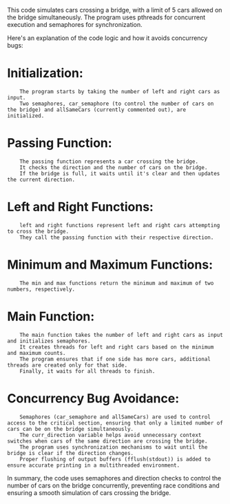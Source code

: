 This code simulates cars crossing a bridge, with a limit of 5 cars allowed on the bridge simultaneously. The program 
uses pthreads for concurrent execution and semaphores for synchronization.

Here's an explanation of the code logic and how it avoids concurrency bugs:

# Initialization:
        The program starts by taking the number of left and right cars as input.
        Two semaphores, car_semaphore (to control the number of cars on the bridge) and allSameCars (currently commented out), are initialized.

# Passing Function:
        The passing function represents a car crossing the bridge.
        It checks the direction and the number of cars on the bridge.
        If the bridge is full, it waits until it's clear and then updates the current direction.

# Left and Right Functions:
        left and right functions represent left and right cars attempting to cross the bridge.
        They call the passing function with their respective direction.

# Minimum and Maximum Functions:
        The min and max functions return the minimum and maximum of two numbers, respectively.

# Main Function:
        The main function takes the number of left and right cars as input and initializes semaphores.
        It creates threads for left and right cars based on the minimum and maximum counts.
        The program ensures that if one side has more cars, additional threads are created only for that side.
        Finally, it waits for all threads to finish.

# Concurrency Bug Avoidance:
        Semaphores (car_semaphore and allSameCars) are used to control access to the critical section, ensuring that only a limited number of cars can be on the bridge simultaneously.
        The curr_direction variable helps avoid unnecessary context switches when cars of the same direction are crossing the bridge.
        The program uses synchronization mechanisms to wait until the bridge is clear if the direction changes.
        Proper flushing of output buffers (fflush(stdout)) is added to ensure accurate printing in a multithreaded environment.

In summary, the code uses semaphores and direction checks to control the number of cars on the bridge concurrently, preventing race conditions and ensuring a smooth simulation of cars crossing the bridge.
